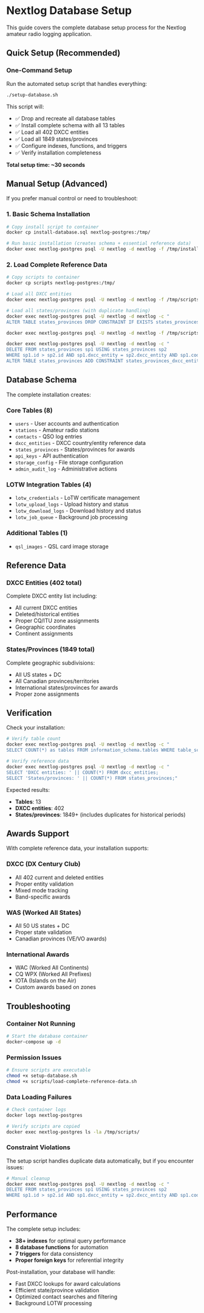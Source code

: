 # Nextlog Database Setup

This guide covers the complete database setup process for the Nextlog amateur radio logging application.

## Quick Setup (Recommended)

### One-Command Setup

Run the automated setup script that handles everything:

```bash
./setup-database.sh
```

This script will:
- ✅ Drop and recreate all database tables
- ✅ Install complete schema with all 13 tables  
- ✅ Load all 402 DXCC entities
- ✅ Load all 1849 states/provinces
- ✅ Configure indexes, functions, and triggers
- ✅ Verify installation completeness

**Total setup time: ~30 seconds**

## Manual Setup (Advanced)

If you prefer manual control or need to troubleshoot:

### 1. Basic Schema Installation

```bash
# Copy install script to container
docker cp install-database.sql nextlog-postgres:/tmp/

# Run basic installation (creates schema + essential reference data)
docker exec nextlog-postgres psql -U nextlog -d nextlog -f /tmp/install-database.sql
```

### 2. Load Complete Reference Data

```bash
# Copy scripts to container
docker cp scripts nextlog-postgres:/tmp/

# Load all DXCC entities
docker exec nextlog-postgres psql -U nextlog -d nextlog -f /tmp/scripts/dxcc_entities.sql

# Load all states/provinces (with duplicate handling)
docker exec nextlog-postgres psql -U nextlog -d nextlog -c "
ALTER TABLE states_provinces DROP CONSTRAINT IF EXISTS states_provinces_dxcc_entity_code_key;"

docker exec nextlog-postgres psql -U nextlog -d nextlog -f /tmp/scripts/states_provinces_import.sql

docker exec nextlog-postgres psql -U nextlog -d nextlog -c "
DELETE FROM states_provinces sp1 USING states_provinces sp2 
WHERE sp1.id > sp2.id AND sp1.dxcc_entity = sp2.dxcc_entity AND sp1.code = sp2.code;
ALTER TABLE states_provinces ADD CONSTRAINT states_provinces_dxcc_entity_code_key UNIQUE (dxcc_entity, code);"
```

## Database Schema

The complete installation creates:

### Core Tables (8)
- `users` - User accounts and authentication
- `stations` - Amateur radio stations
- `contacts` - QSO log entries
- `dxcc_entities` - DXCC country/entity reference data
- `states_provinces` - States/provinces for awards
- `api_keys` - API authentication
- `storage_config` - File storage configuration
- `admin_audit_log` - Administrative actions

### LOTW Integration Tables (4)
- `lotw_credentials` - LoTW certificate management
- `lotw_upload_logs` - Upload history and status
- `lotw_download_logs` - Download history and status  
- `lotw_job_queue` - Background job processing

### Additional Tables (1)
- `qsl_images` - QSL card image storage

## Reference Data

### DXCC Entities (402 total)
Complete DXCC entity list including:
- All current DXCC entities
- Deleted/historical entities
- Proper CQ/ITU zone assignments
- Geographic coordinates
- Continent assignments

### States/Provinces (1849 total)
Complete geographic subdivisions:
- All US states + DC
- All Canadian provinces/territories
- International states/provinces for awards
- Proper zone assignments

## Verification

Check your installation:

```bash
# Verify table count
docker exec nextlog-postgres psql -U nextlog -d nextlog -c "
SELECT COUNT(*) as tables FROM information_schema.tables WHERE table_schema = 'public';"

# Verify reference data
docker exec nextlog-postgres psql -U nextlog -d nextlog -c "
SELECT 'DXCC entities: ' || COUNT(*) FROM dxcc_entities;
SELECT 'States/provinces: ' || COUNT(*) FROM states_provinces;"
```

Expected results:
- **Tables**: 13
- **DXCC entities**: 402
- **States/provinces**: 1849+ (includes duplicates for historical periods)

## Awards Support

With complete reference data, your installation supports:

### DXCC (DX Century Club)
- All 402 current and deleted entities
- Proper entity validation
- Mixed mode tracking
- Band-specific awards

### WAS (Worked All States)
- All 50 US states + DC
- Proper state validation
- Canadian provinces (VE/VO awards)

### International Awards
- WAC (Worked All Continents)
- CQ WPX (Worked All Prefixes)
- IOTA (Islands on the Air)
- Custom awards based on zones

## Troubleshooting

### Container Not Running
```bash
# Start the database container
docker-compose up -d
```

### Permission Issues
```bash
# Ensure scripts are executable
chmod +x setup-database.sh
chmod +x scripts/load-complete-reference-data.sh
```

### Data Loading Failures
```bash
# Check container logs
docker logs nextlog-postgres

# Verify scripts are copied
docker exec nextlog-postgres ls -la /tmp/scripts/
```

### Constraint Violations
The setup script handles duplicate data automatically, but if you encounter issues:

```bash
# Manual cleanup
docker exec nextlog-postgres psql -U nextlog -d nextlog -c "
DELETE FROM states_provinces sp1 USING states_provinces sp2 
WHERE sp1.id > sp2.id AND sp1.dxcc_entity = sp2.dxcc_entity AND sp1.code = sp2.code;"
```

## Performance

The complete setup includes:
- **38+ indexes** for optimal query performance
- **8 database functions** for automation
- **7 triggers** for data consistency
- **Proper foreign keys** for referential integrity

Post-installation, your database will handle:
- Fast DXCC lookups for award calculations
- Efficient state/province validation
- Optimized contact searches and filtering
- Background LOTW processing